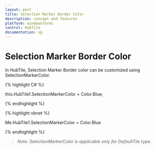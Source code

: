 ```yaml
---
layout: post
title: Selection Marker Border Color
description: concept and features
platform: windowsforms
control: HubTile
documentation: ug
---
```


# Selection Marker Border Color

In HubTile, Selection Marker Border color can be customized using SelectionMarkerColor.

{% highlight C# %} 

this.HubTile1.SelectionMarkerColor = Color.Blue;

 {% endhighlight %}

 
 
{% highlight vbnet %} 

Me.HubTile1.SelectionMarkerColor = Color.Blue

{% endhighlight %}




> _Note: SelectionMarkerColor is applicable only for DefaultTile type._

